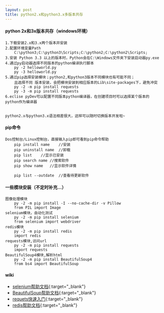 ```yaml
---
layout: post
title: python2.x和python3.x多版本共存
---
```


#### python 2x和3x版本共存（windows环境）
```
1.下载安装2.x和3.x两个版本并安装
2.配置环境变量Path
    C:\python3;C:\python3\Scripts;C:\python2;C:\python2\Scripts;
3.安装 Python 3.3 以上的版本时，Python会在C:\Windows文件夹下安装启动器py.exe
4.通过py启动器选择不同版本的python编译执行脚本
    py -2 helloworld.py
    py -3 helloworld.py
5.通过pip选择安装模块；python2,和python3版本不同模块也有可能不同；
    且选择不同 版本安装，会把模块安装到相应版本的Lib\site-packages下，避免冲突
    py -2 -m pip install requests
    py -3 -m pip install requests
6.eclise pyDev可以配置不同版本python编译器，在创建项目时可以选择某个版本的python作为编译器


python2.x与python3.x语法相差很大，这样可以随时切换版本开发啦~
```
#### pip命令
```
Dos控制台/Linux控制台，直接输入pip即可看到pip命令帮助
	pip install name 	//安装
	pip uninstall name	//卸载
	pip list	//显示已安装
	pip search name	//搜索软件
	pip show name	//显示软件详情
	
	pip list --outdate	//查看待更新软件

```

#### 一些模块安装（不定时补充...）
```
图像处理模块
    py -2 -m pip install -I --no-cache-dir -v Pillow
    from PIL import Image
selenium模块，自动化测试
    py -2 -m pip install selenium
    from selenium import webdriver
redis模块
    py -2 -m pip install redis
    import redis
requests模块,访问url
    py -2 -m pip install requests
    import requests
BeautifulSoup4模块,解析html
    py -2 -m pip install BeautifulSoup4
    from bs4 import BeautifulSoup
```

#### wiki

* [selenium帮助文档](https://pypi.python.org/pypi/selenium/){:target="_blank"}
* [BeautifulSoup帮助文档](http://beautifulsoup.readthedocs.io/zh_CN/latest/#){:target="_blank"}
* [requets快速入门](http://docs.python-requests.org/zh_CN/latest/user/quickstart.html){:target="_blank"}
* [redis帮助文档](https://pypi.python.org/pypi/redis){:target="_blank"}



